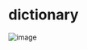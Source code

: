 # dictionary

![image](https://user-images.githubusercontent.com/66781422/198217509-d986eaf6-5efc-48ec-b3cb-caa813f51996.png)
